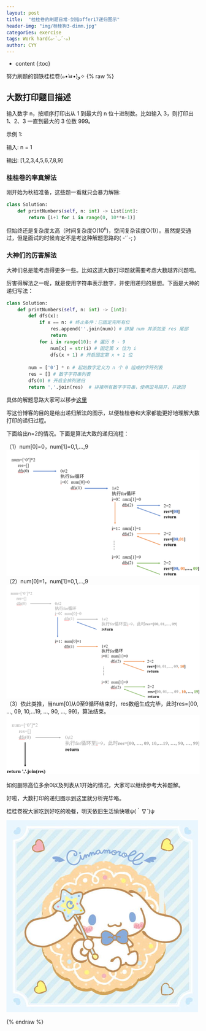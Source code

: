 ```yaml
---
layout: post
title:  "桂桂卷的刷题日常-剑指offer17递归图示"
header-img: "img/桂桂狗3-dimm.jpg"
categories: exercise
tags: Work hard(๑･`◡´･๑)
author: CYY
---
```


* content
{:toc}

努力刷题的钢铁桂桂卷(๑•̀ㅂ•́)و✧
{% raw %}
## 大数打印题目描述
输入数字 n，按顺序打印出从 1 到最大的 n 位十进制数。比如输入 3，则打印出 1、2、3 一直到最大的 3 位数 999。

示例 1:

  输入: n = 1
  
  输出: [1,2,3,4,5,6,7,8,9]

### 桂桂卷的率真解法
刚开始为秋招准备，这些题一看就只会暴力解除:

```python
class Solution:
    def printNumbers(self, n: int) -> List[int]:
        return [i+1 for i in range(0, 10**n-1)]
```
但始终还是复杂度太高（时间复杂度O(10<sup>n</sup>)，空间复杂读度O(1)）。虽然提交通过，但是面试的时候肯定不是考这种解题思路的( -'`-; )

### 大神们的厉害解法
大神们总是能考虑得更多一些。比如这道大数打印题就需要考虑大数越界问题啦。

厉害得解法之一呢，就是使用字符串表示数字，并使用递归的思想。下面是大神的递归写法：

```python
class Solution:
    def printNumbers(self, n: int) -> [int]:
        def dfs(x):
            if x == n: # 终止条件：已固定完所有位
                res.append(''.join(num)) # 拼接 num 并添加至 res 尾部
                return
            for i in range(10): # 遍历 0 - 9
                num[x] = str(i) # 固定第 x 位为 i
                dfs(x + 1) # 开启固定第 x + 1 位
        
        num = ['0'] * n # 起始数字定义为 n 个 0 组成的字符列表
        res = [] # 数字字符串列表
        dfs(0) # 开启全排列递归
        return ','.join(res)  # 拼接所有数字字符串，使用逗号隔开，并返回
```
具体的解题思路大家可以移步[这里](https://leetcode-cn.com/problems/da-yin-cong-1dao-zui-da-de-nwei-shu-lcof/solution/mian-shi-ti-17-da-yin-cong-1-dao-zui-da-de-n-wei-2/)

写这份博客的目的是给出递归解法的图示，以便桂桂卷和大家都能更好地理解大数打印的递归过程。

下面给出n=2的情况。下面是算法大致的递归流程：

（1）num[0]=0，num[1]=0,1,...,9
![image](/img/%E5%89%91%E6%8C%87offer17-1.png)
（2）num[0]=1，num[1]=0,1,...,9
![image](/img/%E5%89%91%E6%8C%87offer17-2%20.png)
（3）依此类推，当num[0]从0至9循环结束时，res数组生成完毕，此时res=[00, …, 09, 10,…19, …, 90, …, 99]，算法结束。
![image](/img/%E5%89%91%E6%8C%87offer17-3.png)

如何删除高位多余0以及列表从1开始的情况，大家可以继续参考大神题解。

好啦，大数打印的递归图示到这里就分析完毕咯。

桂桂卷祝大家吃到好吃的晚餐，明天依旧生活愉快嗷ψ(｀∇´)ψ


![image](/img/%E5%89%91%E6%8C%87offer17%E9%85%8D%E5%9B%BE.png)






{% endraw %}
